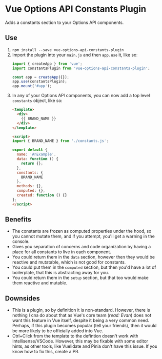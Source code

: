 # Vue Options API Constants Plugin

Adds a constants section to your Options API components.


## Use

1. `npm install --save vue-options-api-constants-plugin`
1. Import the plugin into your `main.js` and then `app.use` it, like so:
    ```js
    import { createApp } from 'vue';
    import constantsPlugin from 'vue-options-api-constants-plugin';
    
    const app = createApp({});
    app.use(constantsPlugin);
    app.mount('#app');
    ```
1. In any of your Options API components, you can now add a top level `constants` object, like so:
    ```html
    <template>
      <div>
        {{ BRAND_NAME }}
      </div>
    </template>

    <script>
    import { BRAND_NAME } from './constants.js';

    export default {
      name: 'AnExample',
      data: function () {
        return {};
      },
      constants: {
        BRAND_NAME
      },
      methods: {},
      computed: {},
      created: function () {}
    };
    </script>
    ```


## Benefits

* The constants are frozen as computed properties under the hood, so you cannot mutate them, and if you attempt, you'll get a warning in the console.
* Gives you separation of concerns and code organization by having a place for all constants to live in each component.
* You could return them in the `data` section, however then they would be reactive and mutatable, which is not good for constants.
* You could put them in the `computed` section, but then you'd have a lot of boilerplate, that this is abstracting away for you.
* You could return them in the `setup` section, but that too would make them reactive and mutable.


## Downsides

* This is a plugin, so by definition it is non-standard. However, there is nothing I cna do about that as Vue's core team (*read: Evan*) does not want this feature in Vue itself, despite it being a very common need. Perhaps, if this plugin becomes popular (tell your friends), then it would be more likely to be officially added into Vue.
* Ctrl+Click from the template to the defintion doesn't work with Intellisense/VSCode. However, this may be fixable with some editor hints, as other tools, like Vuelidate and Pinia don't have this issue. If you know how to fix this, create a PR.
